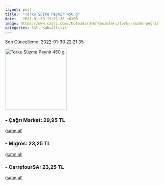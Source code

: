 ```yaml
---
layout: post
title:  "Torku Süzme Peynir 450 g"
date:   2022-01-30 19:21:35 +0300
image: https://www.cagri.com//Uploads/UrunResimleri/torku-suzme-peynir-450-gr-9960.jpg
categories: Süt, Kahvaltılık
---
```


Son Güncelleme: 2022-01-30 22:21:35

<img src="https://www.cagri.com//Uploads/UrunResimleri/torku-suzme-peynir-450-gr-9960.jpg" width="200" alt="Torku Süzme Peynir 450 g" />


### - Çağrı Market: 29,95 TL
 (<a target="_blank" href="https://www.cagri.com/torku-suzme-peynir-450-gr">satın al</a>)
### - Migros: 23,25 TL
 (<a target="_blank" href="https://www.migros.com.tr/torku-suzme-peynir-450-g-p-98e102">satın al</a>)
### - CarrefourSA: 23,25 TL
 (<a target="_blank" href="https://www.carrefoursa.com/torku-suzme-peynir-450-g-p-30149074">satın al</a>)
